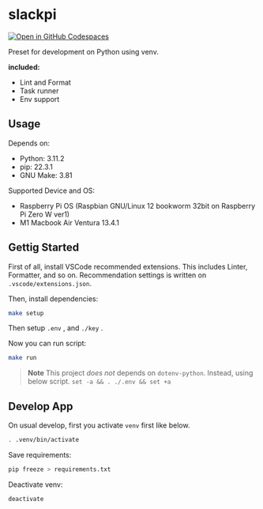 # slackpi

[![Open in GitHub Codespaces](https://github.com/codespaces/badge.svg)](https://codespaces.new/github/Yoshida24/slackpi)

Preset for development on Python using venv.

**included:**
- Lint and Format
- Task runner
- Env support

## Usage

Depends on:
- Python: 3.11.2
- pip: 22.3.1
- GNU Make: 3.81

Supported Device and OS:
- Raspberry Pi OS (Raspbian GNU/Linux 12 bookworm 32bit on Raspberry Pi Zero W ver1)
- M1 Macbook Air Ventura 13.4.1

## Gettig Started
First of all, install VSCode recommended extensions. This includes Linter, Formatter, and so on. Recommendation settings is written on `.vscode/extensions.json`.

Then, install dependencies:

```bash
make setup
```

Then setup `.env` , and `./key` .

Now you can run script:

```bash
make run
```

> **Note**
This project *does not* depends on `dotenv-python`. Instead, using below script.
> `set -a && . ./.env && set +a`

## Develop App
On usual develop, first you activate `venv` first like below.

```bash
. .venv/bin/activate
```

Save requirements:

```bash
pip freeze > requirements.txt
```

Deactivate venv:

```bash
deactivate
```
